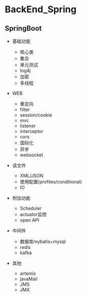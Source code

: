 # BackEnd_Spring

## SpringBoot
- 基础功能
  - 核心类
  - 集合
  - 单元测试
  - log4j
  - 加密
  - 多线程

- WEB
  - 重定向
  - filter
  - session/cookie
  - mvc
  - listener
  - interceptor
  - cors
  - 国际化
  - 异步
  - websocket

- 读文件
  - XML/JSON
  - 使用配置(profiles/conditional)
  - IO

- 附加功能
  - Scheduler
  - actuator监控
  - open API

- 中间件
    - 数据库mybatis+mysql
    - redis
    - kafka

- 其他
  - artemis
  - javaMail
  - JMS
  - JMX







